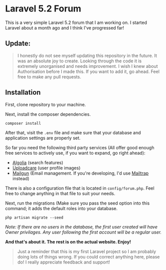 # Laravel 5.2 Forum

This is a very simple Laravel 5.2 forum that I am working on. I started Laravel about a month ago and I think I've progressed far!

## Update:

> I honestly do not see myself updating this repository in the future. It was an absolute joy to create. Looking through the code it is extremely unorganised and needs improvement. I wish I knew about Authorisation before I made this. If you want to add it, go ahead. Feel free to make any pull requests.

## Installation

First, clone repository to your machine.

Next, install the composer dependencies.
```
composer install
```

After that, visit the `.env` file and make sure that your database and application settings are properly set.

So far you need the following third party services (All offer good enough free services to actively use, if you want to expand, go right ahead):

- [Algolia](https://www.algolia.com/) (search features)
- [Uploadcare](https://uploadcare.com/) (user profile images)
- [Mailgun](https://www.mailgun.com/) (Email management. If you're developing, I'd use [Mailtrap](https://mailtrap.io/) instead)

There is also a configuration file that is located in `config/forum.php`. Feel free to change anything in that file to suit your needs.

Next, run the migrations (Make sure you pass the seed option into this command; it adds the default roles into your database.
```
php artisan migrate --seed
```

*Note: If there are no users in the database, the first user created will have Owner privilages. Any user following the first account will be a regular user.*

**And that's about it. The rest is on the actual website. Enjoy!**

> Just a reminder that this is my first Laravel project so I am probably doing lots of things wrong. If you could correct anything here, please do! I really appreciate feedback and support!
